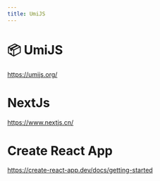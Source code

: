 ```yaml
---
title: UmiJS
---
```


# 📦 UmiJS

https://umijs.org/

<div class="mt-[36px]" />

# NextJs

https://www.nextjs.cn/

<div class="mt-[36px]" />

# Create React App

https://create-react-app.dev/docs/getting-started

<!--
接下来给大家介绍下 React 的一些成熟的开发脚手架；

第一个是 UmiJS，它的扩展性很好，同时 Umi 做了很多更贴地气的功能，比如配置式的路由、补丁方案、antd 的接入、微前端、国际化、权限等，适合开箱即用。它也是作为我们这个系列分享的主要的脚手架。

第二个是 NextJS，它主要用来做 SSR，如果你的项目想要做服务端渲染，那么它是非常好的选择；

第三个是 Create React App，也成为 CRA，它是一个高度封装的脚手架，它比较纯净，除了 React 和 CSS 以外，其他的三方库都需要自己安装，如果用于项目的话，还需要自己安装和配置一些基础库。
 -->
